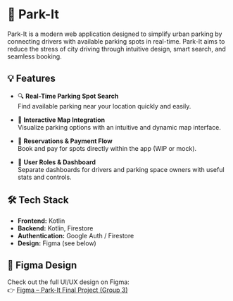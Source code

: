 # 🚗 Park-It

Park-It is a modern web application designed to simplify urban parking by connecting drivers with available parking spots in real-time. Park-It aims to reduce the stress of city driving through intuitive design, smart search, and seamless booking.

## 💡 Features

- 🔍 **Real-Time Parking Spot Search**  
  Find available parking near your location quickly and easily.

- 📍 **Interactive Map Integration**  
  Visualize parking options with an intuitive and dynamic map interface.

- 🧾 **Reservations & Payment Flow**  
  Book and pay for spots directly within the app (WIP or mock).

- 🧠 **User Roles & Dashboard**  
  Separate dashboards for drivers and parking space owners with useful stats and controls.

## 🛠️ Tech Stack

- **Frontend:** Kotlin  
- **Backend:** Kotlin, Firestore
- **Authentication:** Google Auth / Firestore
- **Design:** Figma (see below)

## 🎨 Figma Design

Check out the full UI/UX design on Figma:  
👉 [Figma – Park-It Final Project (Group 3)](https://www.figma.com/design/fsbnxXJ21Q6i7VsYT7jtRM/Park-It-%7C-Proyecto-Final-%7C-G3?node-id=0-1&t=kg6Pp17A8YhM62mb-1)
